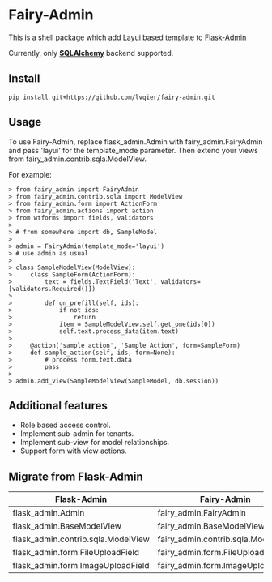 # Fairy-Admin

This is a shell package which add [Layui](https://www.layui.com/) based template to [Flask-Admin](https://github.com/flask-admin/flask-admin)

Currently, only **[SQLAlchemy](http://www.sqlalchemy.org/)** backend supported.


## Install

```
pip install git+https://github.com/lvqier/fairy-admin.git
```

## Usage

To use Fairy-Admin, replace flask_admin.Admin with fairy_admin.FairyAdmin and pass 'layui' for the template_mode parameter. Then extend your views from fairy_admin.contrib.sqla.ModelView.

For example:
```
> from fairy_admin import FairyAdmin
> from fairy_admin.contrib.sqla import ModelView
> from fairy_admin.form import ActionForm
> from fairy_admin.actions import action
> from wtforms import fields, validators
>
> # from somewhere import db, SampleModel
>
> admin = FairyAdmin(template_mode='layui')
> # use admin as usual
>
> class SampleModelView(ModelView):
>     class SampleForm(ActionForm):
>         text = fields.TextField('Text', validators=[validators.Required()])
>
>         def on_prefill(self, ids):
>             if not ids:
>                 return
>             item = SampleModelView.self.get_one(ids[0])
>             self.text.process_data(item.text)
>
>     @action('sample_action', 'Sample Action', form=SampleForm)
>     def sample_action(self, ids, form=None):
>         # process form.text.data
>         pass
>
> admin.add_view(SampleModelView(SampleModel, db.session))

```

## Additional features

 * Role based access control.
 * Implement sub-admin for tenants.
 * Implement sub-view for model relationships.
 * Support form with view actions.


## Migrate from Flask-Admin

|Flask-Admin|Fairy-Admin|
|-----------|-----------|
|flask_admin.Admin|fairy_admin.FairyAdmin|
|flask_admin.BaseModelView|fairy_admin.BaseModelView|
|flask_admin.contrib.sqla.ModelView|fairy_admin.contrib.sqla.ModelView|
|flask_admin.form.FileUploadField|fairy_admin.form.FileUploadField|
|flask_admin.form.ImageUploadField|fairy_admin.form.ImageUploadField|
